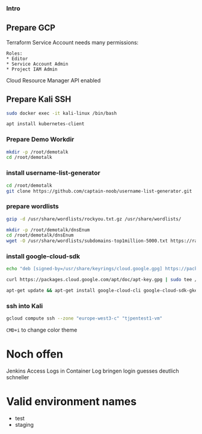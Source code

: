 ### Intro

## Prepare GCP

Terraform Service Account needs many permissions:

```
Roles:
* Editor
* Service Account Admin
* Project IAM Admin
```

Cloud Resource Manager API enabled

## Prepare Kali SSH

```bash
sudo docker exec -it kali-linux /bin/bash
```

```bash
apt install kubernetes-client
```
### Prepare Demo Workdir

```bash
mkdir -p /root/demotalk
cd /root/demotalk
```

### install username-list-generator
```bash
cd /root/demotalk
git clone https://github.com/captain-noob/username-list-generator.git
```
### prepare wordlists
```bash
gzip -d /usr/share/wordlists/rockyou.txt.gz /usr/share/wordlists/

mkdir -p /root/demotalk/dnsEnum
cd /root/demotalk/dnsEnum
wget -O /usr/share/wordlists/subdomains-top1million-5000.txt https://raw.githubusercontent.com/danielmiessler/SecLists/master/Discovery/DNS/subdomains-top1million-5000.txt
```


### install google-cloud-sdk

```bash
echo "deb [signed-by=/usr/share/keyrings/cloud.google.gpg] https://packages.cloud.google.com/apt cloud-sdk main" | sudo tee -a /etc/apt/sources.list.d/google-cloud-sdk.list

curl https://packages.cloud.google.com/apt/doc/apt-key.gpg | sudo tee /usr/share/keyrings/cloud.google.gpg

apt-get update && apt-get install google-cloud-cli google-cloud-sdk-gke-gcloud-auth-plugin
```


### ssh into Kali
```bash
gcloud compute ssh --zone "europe-west3-c" "tjpentest1-vm"
```
`CMD+i` to change color theme

# Noch offen
Jenkins Access Logs in Container Log bringen
login guesses deutlich schneller

# Valid environment names
* test
* staging